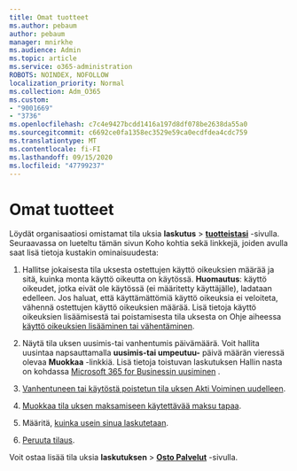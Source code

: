 ```yaml
---
title: Omat tuotteet
ms.author: pebaum
author: pebaum
manager: mnirkhe
ms.audience: Admin
ms.topic: article
ms.service: o365-administration
ROBOTS: NOINDEX, NOFOLLOW
localization_priority: Normal
ms.collection: Adm_O365
ms.custom:
- "9001669"
- "3736"
ms.openlocfilehash: c7c4e9427bcdd1416a197d8df078be2638da55a0
ms.sourcegitcommit: c6692ce0fa1358ec3529e59ca0ecdfdea4cdc759
ms.translationtype: MT
ms.contentlocale: fi-FI
ms.lasthandoff: 09/15/2020
ms.locfileid: "47799237"
---
```

# <a name="your-products"></a>Omat tuotteet

Löydät organisaatiosi omistamat tila uksia **laskutus**  >  **[tuotteistasi](https://go.microsoft.com/fwlink/p/?linkid=842054)** -sivulla. Seuraavassa on lueteltu tämän sivun Koho kohtia sekä linkkejä, joiden avulla saat lisä tietoja kustakin ominaisuudesta:

1. Hallitse jokaisesta tila uksesta ostettujen käyttö oikeuksien määrää ja sitä, kuinka monta käyttö oikeutta on käytössä.  **Huomautus**: käyttö oikeudet, jotka eivät ole käytössä (ei määritetty käyttäjälle), ladataan edelleen.  Jos haluat, että käyttämättömiä käyttö oikeuksia ei veloiteta, vähennä ostettujen käyttö oikeuksien määrää. Lisä tietoja käyttö oikeuksien lisäämisestä tai poistamisesta tila uksesta on Ohje aiheessa [käyttö oikeuksien lisääminen tai vähentäminen](https://docs.microsoft.com/alchemyinsights/how-to-add-or-reduce-licenses).

2. Näytä tila uksen uusimis-tai vanhentumis päivämäärä.  Voit hallita uusintaa napsauttamalla **uusimis-tai umpeutuu-** päivä määrän vieressä olevaa **Muokkaa** -linkkiä.  Lisä tietoja toistuvan laskutuksen Hallin nasta on kohdassa [Microsoft 365 for Businessin uusiminen](https://go.microsoft.com/fwlink/?linkid=2119216) .

3. [Vanhentuneen tai käytöstä poistetun tila uksen Akti Voiminen uudelleen](https://go.microsoft.com/fwlink/?linkid=2117519).

4. [Muokkaa tila uksen maksamiseen käytettävää maksu tapaa](https://go.microsoft.com/fwlink/?linkid=2117167).

5. Määritä, [kuinka usein sinua laskutetaan](https://go.microsoft.com/fwlink/?linkid=2119112).

6. [Peruuta tilaus](https://go.microsoft.com/fwlink/?linkid=2119113).

Voit ostaa lisää tila uksia **laskutuksen**  >  [**Osto Palvelut**](https://go.microsoft.com/fwlink/p/?linkid=868433) -sivulla.
